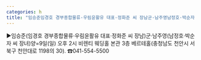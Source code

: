 ```yaml
---
categories: h
title: "임승준임경호 경부종합물류·우림윤활유 대표·정화준 씨 장남군·남주영남정호·박순자 씨 장녀양"
---
```

▶임승준(임경호 경부종합물류·우림윤활유 대표·정화준 씨 장남)군·남주영(남정호·박순자 씨 장녀)양=9일(일) 오후 2시 비렌티 웨딩홀 본관 3층 베르테홀(충청남도 천안시 서북구 천안대로 1198의 30). ☎041-554-5500